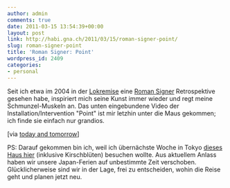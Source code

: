 ```yaml
---
author: admin
comments: true
date: 2011-03-15 13:54:39+00:00
layout: post
link: http://habi.gna.ch/2011/03/15/roman-signer-point/
slug: roman-signer-point
title: 'Roman Signer: Point'
wordpress_id: 2409
categories:
- personal
---
```


Seit ich etwa im 2004 in der [Lokremise](http://www.lokremise.ch/) eine [Roman Signer](http://www.romansigner.ch/) Retrospektive gesehen habe, inspiriert mich seine Kunst immer wieder und regt meine Schmunzel-Muskeln an. Das unten eingebundene Video der  Installation/Intervention "Point" ist mir letzhin unter die Maus gekommen; ich finde sie einfach nur grandios.


[via [today and tomorrow](http://www.todayandtomorrow.net/2011/01/25/point/)] 

PS: Darauf gekommen bin ich, weil ich übernächste Woche in Tokyo [dieses Haus hier](http://www.todayandtomorrow.net/2011/01/21/on-the-cherry-blossom/) (inklusive Kirschblüten) besuchen wollte. Aus aktuellem Anlass haben wir unsere Japan-Ferien auf unbestimmte Zeit verschoben. Glücklicherweise sind wir in der Lage, frei zu entscheiden, wohin die Reise geht und planen jetzt neu.
